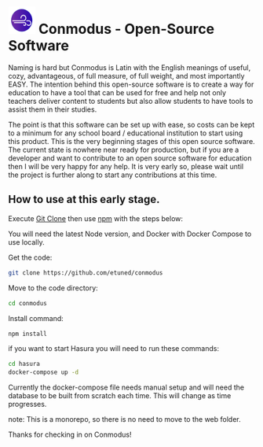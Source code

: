 # <img src="https://raw.githubusercontent.com/etuned/conmodus/main/web/public/conmodus-logo.svg" alt="Logo" width="55" height="55" /> Conmodus - Open-Source Software

Naming is hard but Conmodus is Latin with the English meanings of useful, cozy, advantageous, of full measure, of full weight, and most importantly EASY. The intention behind this open-source software is to create a way for education to have a tool that can be used for free and help not only teachers deliver content to students but also allow students to have tools to assist them in their studies.

The point is that this software can be set up with ease, so costs can be kept to a minimum for any school board / educational institution to start using this product. This is the very beginning stages of this open source software. The current state is nowhere near ready for production, but if you are a developer and want to contribute to an open source software for education then I will be very happy for any help. It is very early so, please wait until the project is further along to start any contributions at this time. 

## How to use at this early stage.

Execute [Git Clone](https://github.com/etuned/conmodus) then use [npm](https://docs.npmjs.com/) with the steps below:

You will need the latest Node version, and Docker with Docker Compose to use locally.

Get the code:
```bash
git clone https://github.com/etuned/conmodus
```

Move to the code directory:
```bash
cd conmodus
```

Install command:
```bash
npm install
```

if you want to start Hasura you will need to run these commands:
```bash
cd hasura
docker-compose up -d
```

Currently the docker-compose file needs manual setup and will need the database to be built from scratch each time. This will change as time progresses.

note: This is a monorepo, so there is no need to move to the web folder.

Thanks for checking in on Conmodus!